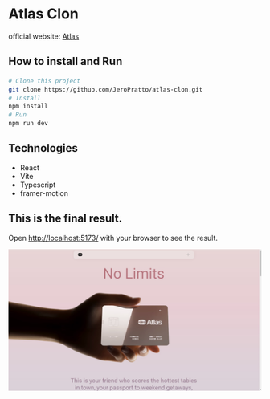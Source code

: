 # Atlas Clon

official website: [Atlas](https://atlascard.com/)

## How to install and Run

```bash
# Clone this project
git clone https://github.com/JeroPratto/atlas-clon.git
# Install
npm install
# Run
npm run dev
```

## Technologies

- React
- Vite
- Typescript
- framer-motion

## This is the final result.

Open [http://localhost:5173/](http://localhost:5173/) with your browser to see the result.

![image of this project](/readmeImage/atlas-img.jpg 'Atlas-clon')
